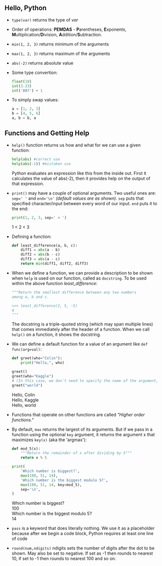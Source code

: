 ## Hello, Python

- `type(var)` returns the type of *var*

- Order of operations: **PEMDAS** - **P**arentheses, **E**xponents, **M**ultiplication/**D**ivision, **A**ddition/**S**ubtraction.

- `min(1, 2, 3)` returns minimum of the arguments

- `max(1, 2, 3)` returns maximum of the arguments

- `abs(-2)` returns absolute value

- Some type convertion:
    ```python
    float(10)
    int(3.33)
    int('807') + 1
    ```

- To simply swap values:
    ```python
    a = [1, 2, 3]
    b = [4, 5, 6]
    a, b = b, a 
    ```

## Functions and Getting Help

- `help()` function returns us how and what for we can use a given function:
    ```python
    help(abs) #correct use
    help(abs(-1)) #mistaken use
    ```
    Python evaluates an expression like this from the inside out. First it calculates the value of abs(-2), then it provides help on the output of that expression.
    
- `print()` may have a couple of optional arguments. Two useful ones are: `sep=' '` and `end='\n'` *(default values are as shown)*. `sep` puts that specified character/input between every word of our input. `end` puts it to the end:
    ```python
    print(1, 2, 3, sep=' < ')
    ```
    1 < 2 < 3

- Defining a function:
    ```python
    def least_difference(a, b, c):
        diff1 = abs(a - b)
        diff2 = abs(b - c)
        diff3 = abs(a - c)
        return min(diff1, diff2, diff3)
    ```
    
- When we define a function, we can provide a description to be shown when `help` is used on our function, called as `docstring`. To be used within the above function *least_difference*:
    ```python
    """Return the smallest difference between any two numbers
    among a, b and c.
    
    >>> least_difference(1, 5, -5)
    4
    """
    ```
    The docstring is a triple-quoted string (which may span multiple lines) that comes immediately after the header of a function. When we call `help()` on a function, it shows the docstring.
    
- We can define a default function for a value of an argument like `def func(arg=val)`:
    ```python
    def greet(who="Colin"):
        print("Hello,", who)
    
    greet()
    greet(who="Kaggle")
    # (In this case, we don't need to specify the name of the argument, because it's unambiguous.)
    greet("world")
    ```
    Hello, Colin<br>
    Hello, Kaggle<br>
    Hello, world<br>
    
- Functions that operate on other functions are called *"Higher order functions."*

- By default, `max` returns the largest of its arguments. But if we pass in a function using the optional `key` argument, it returns the argument x that maximizes `key(x)` (aka the 'argmax'):
    ```python
    def mod_5(x):
        """Return the remainder of x after dividing by 5"""
        return x % 5

    print(
        'Which number is biggest?',
        max(100, 51, 14),
        'Which number is the biggest modulo 5?',
        max(100, 51, 14, key=mod_5),
        sep='\n',
    )
    ```
    Which number is biggest?<br>
    100<br>
    Which number is the biggest modulo 5?<br>
    14
    
- `pass` is a keyword that does literally nothing. We use it as a placeholder because after we begin a code block, Python requires at least one line of code

- `round(num,ndigits)` ndigits sets the number of digits after the dot to be shown. May also be set to negative. If set as -1 then rounds to nearest 10, if set to -1 then rounds to nearest 100 and so on.